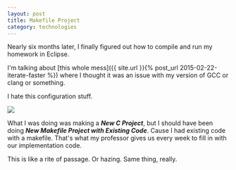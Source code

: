 ```yaml
---
layout: post
title: Makefile Project
category: technologies
---
```


Nearly six months later, I finally figured out how to compile and run my homework in Eclipse.

I'm talking about [this whole mess]({{ site.url }}{% post_url 2015-02-22-iterate-faster %}) where I thought it was an issue with my version of GCC or clang or something.

I hate this configuration stuff.

<img class="img-responsive" src="{{ site.url }}/assets/comp/eclipse-project.png"/>

What I was doing was making a ***New C Project***, but I should have been doing ***New Makefile Project with Existing Code***. Cause I had existing code with a makefile. That's what my professor gives us every week to fill in with our implementation code.

This is like a rite of passage. Or hazing. Same thing, really.
